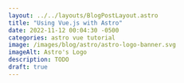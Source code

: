 ```yaml
---
layout: ../../layouts/BlogPostLayout.astro
title: "Using Vue.js with Astro"
date: 2022-11-12 00:04:30 -0500
categories: astro vue tutorial
image: /images/blog/astro/astro-logo-banner.svg
imageAlt: Astro's Logo
description: TODO
draft: true
---
```

